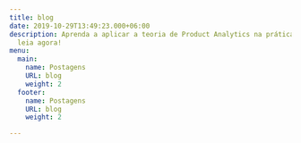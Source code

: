 ```yaml
---
title: blog
date: 2019-10-29T13:49:23.000+06:00
description: Aprenda a aplicar a teoria de Product Analytics na prática. Clique e
  leia agora!
menu:
  main:
    name: Postagens
    URL: blog
    weight: 2
  footer:
    name: Postagens
    URL: blog
    weight: 2

---
```

